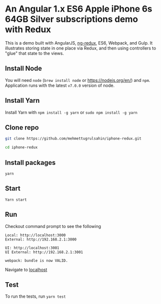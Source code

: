 # An Angular 1.x ES6 Apple iPhone 6s 64GB Silver subscriptions demo with Redux
This is a demo built with AngularJS, [ng-redux](https://github.com/wbuchwalter/ng-redux), ES6, Webpack, and Gulp. It illustrates storing state in one place via Redux, and then using controllers to "glue" that state to the views.

## Install Node
You will need `node` (```brew install node``` or https://nodejs.org/en/) and ```npm```.
Application runs with the latest ```v7.0.0``` version of node.

## Install Yarn
Install Yarn with ```npm install -g yarn``` or ```sudo npm install -g yarn```

## Clone repo
```bash
git clone https://github.com/mehmettugrulsahin/iphone-redux.git

cd iphone-redux
```

## Install packages
```yarn```

## Start
```Yarn start```

## Run
Checkout command prompt to see the following
```
Local: http://localhost:3000
External: http://192.168.2.1:3000
 
UI: http://localhost:3001
UI External: http://192.168.2.1:3001

webpack: bundle is now VALID.
```

Navigate to [localhost](http://localhost:3000)

## Test
To run the tests, run ```yarn test```